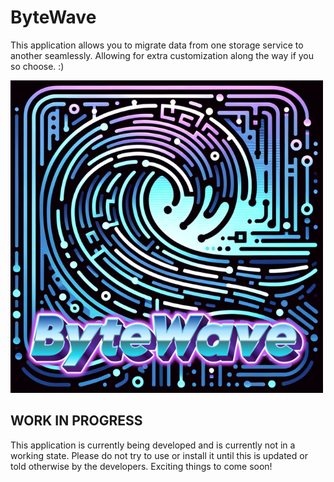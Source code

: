 # ByteWave
This application allows you to migrate data from one storage service to another seamlessly. Allowing for extra customization along the way if you so choose. :) 

![Main Logo](/assets/logo_large_with_text_overlay.png)

## WORK IN PROGRESS ## 
This application is currently being developed and is currently not in a working state. Please do not try to use or install it until this is updated or told otherwise by the developers. Exciting things to come soon! 
